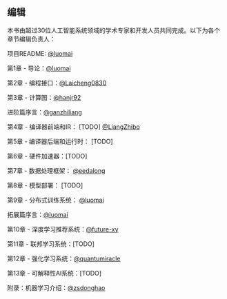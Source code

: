 ## 编辑

本书由超过30位人工智能系统领域的学术专家和开发人员共同完成。以下为各个章节编辑负责人：

项目README: [@luomai](https://github.com/luomai)

第1章 - 导论：[@luomai](https://github.com/luomai)

第2章 - 编程接口：[@Laicheng0830](https://github.com/Laicheng0830)

第3章 - 计算图：[@hanjr92](https://github.com/hanjr92)

进阶篇序言：[@ganzhiliang](https://github.com/ganzhiliang) 

第4章 - 编译器前端和IR： [TODO] [@LiangZhibo](https://github.com/LiangZhibo)

第5章 - 编译器后端和运行时： [TODO]

第6章 - 硬件加速器：[TODO]

第7章 - 数据处理框架： [@eedalong](https://github.com/eedalong)

第8章 - 模型部署： [TODO]

第9章 - 分布式训练系统： [@luomai](https://github.com/luomai)

拓展篇序言：[@luomai](https://github.com/luomai)

第10章 - 深度学习推荐系统：[@future-xy](https://github.com/future-xy)

第11章 - 联邦学习系统：[TODO]

第12章 - 强化学习系统：[@quantumiracle](https://github.com/quantumiracle)

第13章 - 可解释性AI系统：[TODO]

附录：机器学习介绍：[@zsdonghao](https://github.com/zsdonghao)
